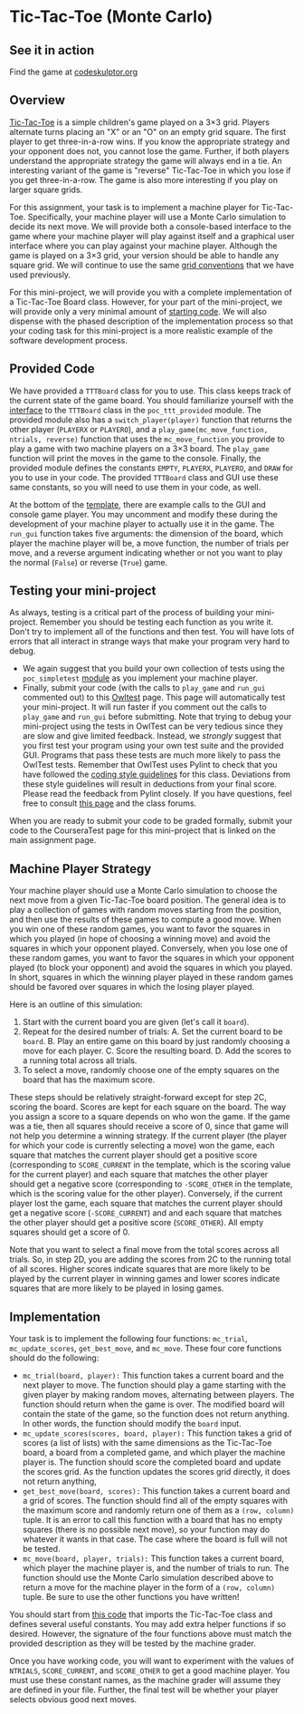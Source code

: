 # Tic-Tac-Toe (Monte Carlo)

## See it in action
Find the game at [codeskulptor.org](http://www.codeskulptor.org/#user43_13Ac9GIl7E_12.py)

## Overview

[Tic-Tac-Toe](http://en.wikipedia.org/wiki/Tic-tac-toe) is a simple children's game played on a 3×3 grid. Players alternate turns placing an "X" or an "O" on an empty grid square. The first player to get three-in-a-row wins. If you know the appropriate strategy and your opponent does not, you cannot lose the game. Further, if both players understand the appropriate strategy the game will always end in a tie. An interesting variant of the game is "reverse" Tic-Tac-Toe in which you lose if you get three-in-a-row. The game is also more interesting if you play on larger square grids.

For this assignment, your task is to implement a machine player for Tic-Tac-Toe. Specifically, your machine player will use a Monte Carlo simulation to decide its next move. We will provide both a console-based interface to the game where your machine player will play against itself and a graphical user interface where you can play against your machine player. Although the game is played on a 3×3 grid, your version should be able to handle any square grid. We will continue to use the same [grid conventions](https://www.coursera.org/learn/principles-of-computing-1/supplement/GxrG9/math-notes-on-grid-representations) that we have used previously.

For this mini-project, we will provide you with a complete implementation of a Tic-Tac-Toe Board class. However, for your part of the mini-project, we will provide only a very minimal amount of [starting code](http://www.codeskulptor.org/#poc_ttt_template.py). We will also dispense with the phased description of the implementation process so that your coding task for this mini-project is a more realistic example of the software development process.

## Provided Code

We have provided a `TTTBoard` class for you to use. This class keeps track of the current state of the game board. You should familiarize yourself with the [interface](https://www.coursera.org/learn/principles-of-computing-1/supplement/zVKmH/tttboard-class) to the `TTTBoard` class in the `poc_ttt_provided` module. The provided module also has a `switch_player(player)` function that returns the other player (`PLAYERX` or `PLAYERO`), and a `play_game(mc_move_function, ntrials, reverse)` function that uses the `mc_move_function` you provide to play a game with two machine players on a 3×3 board. The `play_game` function will print the moves in the game to the console. Finally, the provided module defines the constants `EMPTY`, `PLAYERX`, `PLAYERO`, and `DRAW` for you to use in your code. The provided `TTTBoard` class and GUI use these same constants, so you will need to use them in your code, as well.

At the bottom of the [template](http://www.codeskulptor.org/#poc_ttt_template.py), there are example calls to the GUI and console game player. You may uncomment and modify these during the development of your machine player to actually use it in the game. The `run_gui` function takes five arguments: the dimension of the board, which player the machine player will be, a move function, the number of trials per move, and a reverse argument indicating whether or not you want to play the normal (`False`) or reverse (`True`) game.

## Testing your mini-project

As always, testing is a critical part of the process of building your mini-project. Remember you should be testing each function as you write it. Don't try to implement all of the functions and then test. You will have lots of errors that all interact in strange ways that make your program very hard to debug.

- We again suggest that you build your own collection of tests using the `poc_simpletest` [module](http://www.codeskulptor.org/#poc_simpletest.py) as you implement your machine player.
- Finally, submit your code (with the calls to `play_game` and `run_gui` commented out) to this [Owltest](http://codeskulptor.appspot.com/owltest?urlTests=poc.poc_tttmc_tests.py&urlPylintConfig=poc.pylint_config.py&imports=%7Bpoc:(poc_ttt_provided,%20poc_ttt_gui)%7D) page. This page will automatically test your mini-project. It will run faster if you comment out the calls to `play_game` and `run_gui` before submitting. Note that trying to debug your mini-project using the tests in OwlTest can be very tedious since they are slow and give limited feedback. Instead, we *strongly* suggest that you first test your program using your own test suite and the provided GUI. Programs that pass these tests are much more likely to pass the OwlTest tests.
Remember that OwlTest uses Pylint to check that you have followed the [coding style guidelines](https://www.coursera.org/learn/principles-of-computing-1/supplement/JOn2v/guidelines-for-coding-style) for this class. Deviations from these style guidelines will result in deductions from your final score. Please read the feedback from Pylint closely. If you have questions, feel free to consult [this page](https://www.coursera.org/learn/principles-of-computing-1/resources/QvTNG) and the class forums.

When you are ready to submit your code to be graded formally, submit your code to the CourseraTest page for this mini-project that is linked on the main assignment page.

## Machine Player Strategy

Your machine player should use a Monte Carlo simulation to choose the next move from a given Tic-Tac-Toe board position. The general idea is to play a collection of games with random moves starting from the position, and then use the results of these games to compute a good move. When you win one of these random games, you want to favor the squares in which you played (in hope of choosing a winning move) and avoid the squares in which your opponent played. Conversely, when you lose one of these random games, you want to favor the squares in which your opponent played (to block your opponent) and avoid the squares in which you played. In short, squares in which the winning player played in these random games should be favored over squares in which the losing player played.

Here is an outline of this simulation:

1. Start with the current board you are given (let's call it `board`).
2. Repeat for the desired number of trials: A. Set the current board to be `board`. B. Play an entire game on this board by just randomly choosing a move for each player. C. Score the resulting board. D. Add the scores to a running total across all trials.
3. To select a move, randomly choose one of the empty squares on the board that has the maximum score.

These steps should be relatively straight-forward except for step 2C, scoring the board. Scores are kept for each square on the board. The way you assign a score to a square depends on who won the game. If the game was a tie, then all squares should receive a score of 0, since that game will not help you determine a winning strategy. If the current player (the player for which your code is currently selecting a move) won the game, each square that matches the current player should get a positive score (corresponding to `SCORE_CURRENT` in the template, which is the scoring value for the current player) and each square that matches the other player should get a negative score (corresponding to `-SCORE_OTHER` in the template, which is the scoring value for the other player). Conversely, if the current player lost the game, each square that matches the current player should get a negative score (`-SCORE_CURRENT`) and and each square that matches the other player should get a positive score (`SCORE_OTHER`). All empty squares should get a score of 0.

Note that you want to select a final move from the total scores across all trials. So, in step 2D, you are adding the scores from 2C to the running total of all scores. Higher scores indicate squares that are more likely to be played by the current player in winning games and lower scores indicate squares that are more likely to be played in losing games.

## Implementation

Your task is to implement the following four functions: `mc_trial`, `mc_update_scores`, `get_best_move`, and `mc_move`. These four core functions should do the following:

- `mc_trial(board, player):` This function takes a current board and the next player to move. The function should play a game starting with the given player by making random moves, alternating between players. The function should return when the game is over. The modified board will contain the state of the game, so the function does not return anything. In other words, the function should modify the `board` input.
- `mc_update_scores(scores, board, player):`  This function takes a grid of scores (a list of lists) with the same dimensions as the Tic-Tac-Toe board, a board from a completed game, and which player the machine player is. The function should score the completed board and update the scores grid. As the function updates the scores grid directly, it does not return anything,
- `get_best_move(board, scores):` This function takes a current board and a grid of scores. The function should find all of the empty squares with the maximum score and randomly return one of them as a `(row, column)` tuple. It is an error to call this function with a board that has no empty squares (there is no possible next move), so your function may do whatever it wants in that case. The case where the board is full will not be tested.
- `mc_move(board, player, trials):` This function takes a current board, which player the machine player is, and the number of trials to run. The function should use the Monte Carlo simulation described above to return a move for the machine player in the form of a `(row, column)` tuple. Be sure to use the other functions you have written!

You should start from [this code](http://www.codeskulptor.org/#poc_ttt_template.py) that imports the Tic-Tac-Toe class and defines several useful constants. You may add extra helper functions if so desired. However, the signature of the four functions above must match the provided description as they will be tested by the machine grader.

Once you have working code, you will want to experiment with the values of `NTRIALS`, `SCORE_CURRENT`, and `SCORE_OTHER` to get a good machine player. You must use these constant names, as the machine grader will assume they are defined in your file. Further, the final test will be whether your player selects obvious good next moves.
